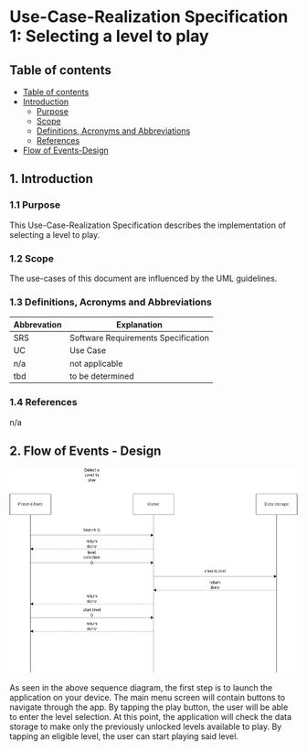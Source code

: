 # Use-Case-Realization Specification 1: Selecting a level to play

## Table of contents
- [Table of contents](#table-of-contents)
- [Introduction](#1-introduction)
  - [Purpose](#11-purpose)
  - [Scope](#12-scope)
  - [Definitions, Acronyms and Abbreviations](#13-definitions)
  - [References](#14-references)
- [Flow of Events-Design](#2-FoE)

## 1. Introduction

### 1.1 Purpose

This Use-Case-Realization Specification describes the implementation of selecting a level to play.

### 1.2 Scope

The use-cases of this document are influenced by the UML guidelines.

### 1.3 Definitions, Acronyms and Abbreviations
| Abbrevation | Explanation                            |
| ----------- | -------------------------------------- |
| SRS         | Software Requirements Specification    |
| UC          | Use Case                               |
| n/a         | not applicable                         |
| tbd         | to be determined                       |

### 1.4 References

n/a

## 2. Flow of Events - Design

![UCRS](../Pictures/sequencediagram1.drawio.png)

As seen in the above sequence diagram, the first step is to launch the application on your device.
The main menu screen will contain buttons to navigate through the app. By tapping the play button, the user will be able to enter the level selection.
At this point, the application will check the data storage to make only the previously unlocked levels available to play. By tapping an eligible level, the user can start playing said level.
